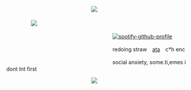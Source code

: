 　　　　　　　　　　　　　　　　![](https://files.catbox.moe/l5x4sy.png)
⠀⠀⠀⠀ ⠀⠀⠀⠀⠀⠀ ⠀⠀⠀⠀⠀⠀ ⠀⠀⠀⠀⠀⠀ ⠀⠀⠀⠀ ⠀⠀⠀⠀⠀⠀⠀⠀⠀ ⠀⠀⠀⠀⠀⠀ ⠀⠀⠀⠀⠀⠀ ⠀⠀⠀⠀⠀⠀ ⠀⠀⠀⠀ ⠀⠀⠀⠀⠀⠀ ⠀⠀⠀⠀⠀⠀ ![](https://komarev.com/ghpvc/?username=anxious-fool&style=plastic&color=97A4B8)

　　　　　　　　　　　　　　　　　　　　[![spotify-github-profile](https://spotify-github-profile.kittinanx.com/api/view?uid=31qksqvledjlzayl6rihe2luhir4&cover_image=true&theme=novatorem&show_offline=false&background_color=121212&interchange=false&bar_color=78ffff&bar_color_cover=false)](https://github.com/kittinan/spotify-github-profile)
                
　　　　　　　　　　　　　　　　　　　　redoing straw ⠀[ata](https://remainings.atabook.org/) ⠀c*h enc
                    
　　　　　　　　　　　　　　　　　　　　social anxiety, some.ti,emes i dont Int first

　　　　　　　　　　　　　　　　![](https://files.catbox.moe/xo7r7q.png)
